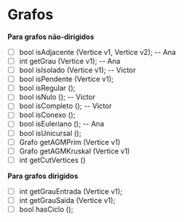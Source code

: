 # Grafos
**Para grafos não-dirigidos**

* [ ] bool isAdjacente (Vertice v1, Vertice v2); -- Ana
* [ ] int getGrau (Vertice v1); -- Ana 
* [ ] bool isIsolado (Vertice v1);  -- Victor
* [ ] bool isPendente (Vertice v1);  
* [ ] bool isRegular ();  
* [ ] bool isNulo ();  -- Victor
* [ ] bool isCompleto ();  -- Victor
* [ ] bool isConexo ();  
* [ ] bool isEuleriano (); -- Ana  
* [ ] bool isUnicursal ();  
* [ ] Grafo getAGMPrim (Vertice v1)   
* [ ] Grafo getAGMKruskal (Vertice v1)  
* [ ] int getCutVertices ()

**Para grafos dirigidos**

* [ ] int getGrauEntrada (Vertice v1);
* [ ] int getGrauSaida (Vertice v1);
* [ ] bool hasCiclo ();
